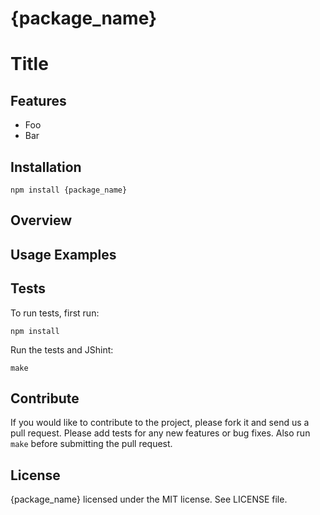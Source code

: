 {package_name}
======================

# Title


## Features

* Foo
* Bar

## Installation

    npm install {package_name}

## Overview

## Usage Examples


## Tests

To run tests, first run:

    npm install

Run the tests and JShint:

    make

## Contribute

If you would like to contribute to the project, please fork it and send us a pull request.  Please add tests
for any new features or bug fixes.  Also run ``make`` before submitting the pull request.


## License

{package_name} licensed under the MIT license. See LICENSE file.
